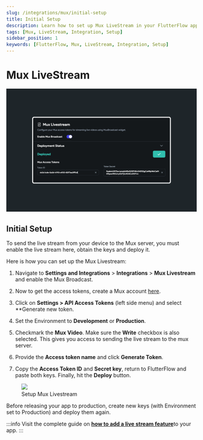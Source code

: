 ```yaml
---
slug: /integrations/mux/initial-setup
title: Initial Setup
description: Learn how to set up Mux LiveStream in your FlutterFlow app for live video streaming.
tags: [Mux, LiveStream, Integration, Setup]
sidebar_position: 1
keywords: [FlutterFlow, Mux, LiveStream, Integration, Setup]
---
```


# Mux LiveStream

![img_1.png](img_1.png)

## Initial Setup 

To send the live stream from your device to the Mux server, you must enable the live stream here, obtain the keys and deploy it.

Here is how you can set up the Mux Livestream:

1. Navigate to **Settings and Integrations** > **Integrations** > **Mux Livestream** and enable 
   the Mux Broadcast. 

2. Now to get the access tokens, create a Mux account [here](https://dashboard.mux.com/signup).

3. Click on **Settings > API Access Tokens** (left side menu) and select **Generate new token.

4. Set the Environment to **Development** or **Production**. 

5. Checkmark the **Mux Video**. Make sure the **Write** checkbox is also selected. This gives you access to sending the live stream to the mux server.

6. Provide the **Access token name** and click **Generate Token**. 

7. Copy the **Access Token ID** and **Secret key**, return to FlutterFlow and paste both keys. Finally, hit the **Deploy** button.

<figure>
   <img src="https://firebasestorage.googleapis.com/v0/b/ecommerceflow-docs/o/setup-mux.gif?alt=media&token=2f294c28-a9c8-499b-9910-3020abf2a0d7"></img>
  <figcaption class="centered-caption">Setup Mux Livestream</figcaption>
</figure>
Before releasing your app to production, create new keys (with Environment set to Production) and deploy them again.

:::info
Visit the complete guide on [**how to add a live stream feature**](integrate-mux)to your app.
:::